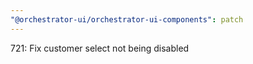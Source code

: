 ```yaml
---
"@orchestrator-ui/orchestrator-ui-components": patch
---
```


721: Fix customer select not being disabled
